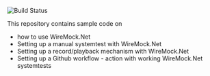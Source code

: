 ![Build Status](https://github.com/kriebb/Wiremock.net/actions/workflows/dotnet.yml/badge.svg)

This repository contains sample code on

- how to use WireMock.Net
- Setting up a manual systemtest with WireMock.Net
- Setting up a record/playback mechanism with WireMock.Net
- Setting up a Github workflow - action with working WireMock.Net systemtests
